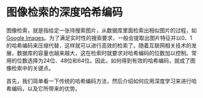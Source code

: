 # 图像检索的深度哈希编码

图像检索，就是指给定一张待搜索图片，从数据库里面检索出相似图片的过程，如[Google Images](https://images.google.com/)。为了满足实时性的搜索要求，一般会提取出图片特征并以0、1的哈希编码来压缩代替，这样就可以进行高效的检索了。随着互联网相关技术的发展，数据库的容量也越来越大，这在检索时就要求对哈希编码的位数加以控制。常用的位数选择为24位、48位和64位。因此，如何得到有效的哈希编码，就成了图像检索中的关键点。

首先，我们简单看一下传统的哈希编码方法，然后介绍如何应用深度学习来进行哈希编码，以及它所带来的优势。


